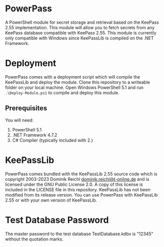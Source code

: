 # PowerPass
A PowerShell module for secret storage and retrieval based on the KeePass 2.55 implementation. This module will allow you to fetch secrets from any KeePass database compatible with KeePass 2.55. This module is currently only compatible with Windows since KeePassLib is compiled on the .NET Framework.
# Deployment
PowerPass comes with a deployment script which will compile the KeePassLib and deploy the module. Clone this repository to a writeable folder on your local machine. Open Windows PowerShell 5.1 and run ```.\Deploy-Module.ps1``` to compile and deploy this module.
## Prerequisites
You will need:
1. PowerShell 5.1
2. .NET Framework 4.7.2
3. C# Compiler (typically included with 2.)
# KeePassLib
PowerPass comes bundled with the KeePassLib 2.55 source code which is copyright 2003-2023 Dominik Reichl <dominik.reichl@t-online.de> and is licensed under the GNU Public License 2.0. A copy of this license is included in the LICENSE file in this repository. KeePassLib has not been modified from its release version. You can use PowerPass with KeePassLib 2.55 or with your own version of KeePassLib.
# Test Database Password
The master password to the test database TestDatabase.kdbx is "12345" without the quotation marks.